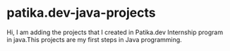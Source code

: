 # patika.dev-java-projects
Hi, I am adding the projects that I created in Patika.dev Internship program in java.This projects are my first steps in Java programming.
